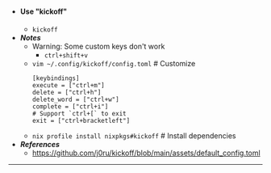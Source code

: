 - #### Use "kickoff"
    - `kickoff`
- ***Notes***
    - Warning: Some custom keys don't work
        - `ctrl+shift+v`
    - `vim ~/.config/kickoff/config.toml` # Customize
      ```
      [keybindings]
      execute = ["ctrl+m"]
      delete = ["ctrl+h"]
      delete_word = ["ctrl+w"]
      complete = ["ctrl+i"]
      # Support `ctrl+[` to exit
      exit = ["ctrl+bracketleft"]
      ```
    - `nix profile install nixpkgs#kickoff` # Install dependencies
- ***References***
    - https://github.com/j0ru/kickoff/blob/main/assets/default_config.toml
- ---
